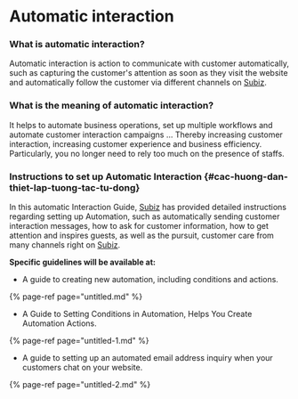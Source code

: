 # Automatic interaction

### What is automatic interaction?

Automatic interaction is action to communicate with customer automatically, such as capturing the customer's attention as soon as they visit the website and automatically follow the customer via different channels on [Subiz](https://subiz.com/en).

### What is the meaning of automatic interaction?

It helps to automate business operations, set up multiple workflows and automate customer interaction campaigns ... Thereby increasing customer interaction, increasing customer experience and business efficiency. Particularly, you no longer need to rely too much on the presence of staffs.

### Instructions to set up Automatic Interaction {#cac-huong-dan-thiet-lap-tuong-tac-tu-dong}

In this automatic Interaction Guide, [Subiz](https://subiz.com/en) has provided detailed instructions regarding setting up Automation, such as automatically sending customer interaction messages, how to ask for customer information, how to get attention and inspires guests, as well as the pursuit, customer care from many channels right on [Subiz](https://subiz.com/en).

**Specific guidelines will be available at:**

* A guide to creating new automation, including conditions and actions.

{% page-ref page="untitled.md" %}

* A Guide to Setting Conditions in Automation, Helps You Create Automation Actions.

{% page-ref page="untitled-1.md" %}

* A guide to setting up an automated email address inquiry when your customers chat on your website.

{% page-ref page="untitled-2.md" %}








